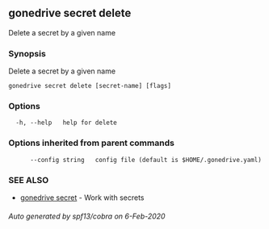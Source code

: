 ## gonedrive secret delete

Delete a secret by a given name

### Synopsis

Delete a secret by a given name

```
gonedrive secret delete [secret-name] [flags]
```

### Options

```
  -h, --help   help for delete
```

### Options inherited from parent commands

```
      --config string   config file (default is $HOME/.gonedrive.yaml)
```

### SEE ALSO

* [gonedrive secret](gonedrive_secret.md)	 - Work with secrets

###### Auto generated by spf13/cobra on 6-Feb-2020
